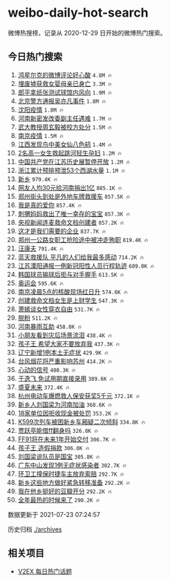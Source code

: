 # weibo-daily-hot-search

微博热搜榜，记录从 2020-12-29 日开始的微博热门搜索。

## 今日热门搜索

<!-- BEGIN -->

1. [鸿星尔克的微博评论好心酸](https://s.weibo.com/weibo?q=%23%E9%B8%BF%E6%98%9F%E5%B0%94%E5%85%8B%E7%9A%84%E5%BE%AE%E5%8D%9A%E8%AF%84%E8%AE%BA%E5%A5%BD%E5%BF%83%E9%85%B8%23&Refer=top) `4.8M 🔥`
1. [埋废墟获救女婴母亲已身亡](https://s.weibo.com/weibo?q=%23%E5%9F%8B%E5%BA%9F%E5%A2%9F%E8%8E%B7%E6%95%91%E5%A5%B3%E5%A9%B4%E6%AF%8D%E4%BA%B2%E5%B7%B2%E8%BA%AB%E4%BA%A1%23&Refer=top) `3.3M 🔥`
1. [郎平拿纸张测试球馆内风向](https://s.weibo.com/weibo?q=%23%E9%83%8E%E5%B9%B3%E6%8B%BF%E7%BA%B8%E5%BC%A0%E6%B5%8B%E8%AF%95%E7%90%83%E9%A6%86%E5%86%85%E9%A3%8E%E5%90%91%23&Refer=top) `1.9M 🔥`
1. [北京警方通报吴亦凡事件](https://s.weibo.com/weibo?q=%23%E5%8C%97%E4%BA%AC%E8%AD%A6%E6%96%B9%E9%80%9A%E6%8A%A5%E5%90%B4%E4%BA%A6%E5%87%A1%E4%BA%8B%E4%BB%B6%23&Refer=top) `1.8M 🔥`
1. [沈阳疫情](https://s.weibo.com/weibo?q=%E6%B2%88%E9%98%B3%E7%96%AB%E6%83%85&Refer=top) `1.8M 🔥`
1. [河南新密发改委副主任遇难](https://s.weibo.com/weibo?q=%23%E6%B2%B3%E5%8D%97%E6%96%B0%E5%AF%86%E5%8F%91%E6%94%B9%E5%A7%94%E5%89%AF%E4%B8%BB%E4%BB%BB%E9%81%87%E9%9A%BE%23&Refer=top) `1.7M 🔥`
1. [武大教授周玄毅被校方处分](https://s.weibo.com/weibo?q=%23%E6%AD%A6%E5%A4%A7%E6%95%99%E6%8E%88%E5%91%A8%E7%8E%84%E6%AF%85%E8%A2%AB%E6%A0%A1%E6%96%B9%E5%A4%84%E5%88%86%23&Refer=top) `1.5M 🔥`
1. [南京疫情](https://s.weibo.com/weibo?q=%23%E5%8D%97%E4%BA%AC%E7%96%AB%E6%83%85%23&Refer=top) `1.5M 🔥`
1. [江西发现鸟中美女仙八色鸫](https://s.weibo.com/weibo?q=%23%E6%B1%9F%E8%A5%BF%E5%8F%91%E7%8E%B0%E9%B8%9F%E4%B8%AD%E7%BE%8E%E5%A5%B3%E4%BB%99%E5%85%AB%E8%89%B2%E9%B8%AB%23&Refer=top) `1.4M 🔥`
1. [2名高一女生救起跳河轻生孕妇](https://s.weibo.com/weibo?q=%232%E5%90%8D%E9%AB%98%E4%B8%80%E5%A5%B3%E7%94%9F%E6%95%91%E8%B5%B7%E8%B7%B3%E6%B2%B3%E8%BD%BB%E7%94%9F%E5%AD%95%E5%A6%87%23&Refer=top) `1.2M 🔥`
1. [中国共产党在江苏历史展暂停开放](https://s.weibo.com/weibo?q=%23%E4%B8%AD%E5%9B%BD%E5%85%B1%E4%BA%A7%E5%85%9A%E5%9C%A8%E6%B1%9F%E8%8B%8F%E5%8E%86%E5%8F%B2%E5%B1%95%E6%9A%82%E5%81%9C%E5%BC%80%E6%94%BE%23&Refer=top) `1.2M 🔥`
1. [浙江累计预排预泄53个西湖水量](https://s.weibo.com/weibo?q=%23%E6%B5%99%E6%B1%9F%E7%B4%AF%E8%AE%A1%E9%A2%84%E6%8E%92%E9%A2%84%E6%B3%8453%E4%B8%AA%E8%A5%BF%E6%B9%96%E6%B0%B4%E9%87%8F%23&Refer=top) `1.1M 🔥`
1. [新乡](https://s.weibo.com/weibo?q=%E6%96%B0%E4%B9%A1&Refer=top) `979.4K 🔥`
1. [网友人均30元给河南捐出1亿](https://s.weibo.com/weibo?q=%23%E7%BD%91%E5%8F%8B%E4%BA%BA%E5%9D%8730%E5%85%83%E7%BB%99%E6%B2%B3%E5%8D%97%E6%8D%90%E5%87%BA1%E4%BA%BF%23&Refer=top) `885.1K 🔥`
1. [郑州街头到处是外地车牌救援车](https://s.weibo.com/weibo?q=%23%E9%83%91%E5%B7%9E%E8%A1%97%E5%A4%B4%E5%88%B0%E5%A4%84%E6%98%AF%E5%A4%96%E5%9C%B0%E8%BD%A6%E7%89%8C%E6%95%91%E6%8F%B4%E8%BD%A6%23&Refer=top) `857.5K 🔥`
1. [我是真的爱你](https://s.weibo.com/weibo?q=%23%E6%88%91%E6%98%AF%E7%9C%9F%E7%9A%84%E7%88%B1%E4%BD%A0%23&Refer=top) `857.4K 🔥`
1. [刺猬妈妈救出了唯一幸存的宝宝](https://s.weibo.com/weibo?q=%23%E5%88%BA%E7%8C%AC%E5%A6%88%E5%A6%88%E6%95%91%E5%87%BA%E4%BA%86%E5%94%AF%E4%B8%80%E5%B9%B8%E5%AD%98%E7%9A%84%E5%AE%9D%E5%AE%9D%23&Refer=top) `857.3K 🔥`
1. [央视新闻连麦救命文档创建者](https://s.weibo.com/weibo?q=%23%E5%A4%AE%E8%A7%86%E6%96%B0%E9%97%BB%E8%BF%9E%E9%BA%A6%E6%95%91%E5%91%BD%E6%96%87%E6%A1%A3%E5%88%9B%E5%BB%BA%E8%80%85%23&Refer=top) `857.2K 🔥`
1. [这才是我们需要的企业](https://s.weibo.com/weibo?q=%23%E8%BF%99%E6%89%8D%E6%98%AF%E6%88%91%E4%BB%AC%E9%9C%80%E8%A6%81%E7%9A%84%E4%BC%81%E4%B8%9A%23&Refer=top) `837.7K 🔥`
1. [郑州一公路女职工抢险途中被冲走殉职](https://s.weibo.com/weibo?q=%23%E9%83%91%E5%B7%9E%E4%B8%80%E5%85%AC%E8%B7%AF%E5%A5%B3%E8%81%8C%E5%B7%A5%E6%8A%A2%E9%99%A9%E9%80%94%E4%B8%AD%E8%A2%AB%E5%86%B2%E8%B5%B0%E6%AE%89%E8%81%8C%23&Refer=top) `819.4K 🔥`
1. [汪康夫](https://s.weibo.com/weibo?q=%23%E6%B1%AA%E5%BA%B7%E5%A4%AB%23&Refer=top) `791.4K 🔥`
1. [蓝天救援队 平凡的人们给我最多感动](https://s.weibo.com/weibo?q=%E8%93%9D%E5%A4%A9%E6%95%91%E6%8F%B4%E9%98%9F%20%E5%B9%B3%E5%87%A1%E7%9A%84%E4%BA%BA%E4%BB%AC%E7%BB%99%E6%88%91%E6%9C%80%E5%A4%9A%E6%84%9F%E5%8A%A8&Refer=top) `714.2K 🔥`
1. [江苏溧阳通报一例新冠阳性人员行程轨迹](https://s.weibo.com/weibo?q=%23%E6%B1%9F%E8%8B%8F%E6%BA%A7%E9%98%B3%E9%80%9A%E6%8A%A5%E4%B8%80%E4%BE%8B%E6%96%B0%E5%86%A0%E9%98%B3%E6%80%A7%E4%BA%BA%E5%91%98%E8%A1%8C%E7%A8%8B%E8%BD%A8%E8%BF%B9%23&Refer=top) `689.0K 🔥`
1. [韩国球员输球后拒与对手握手](https://s.weibo.com/weibo?q=%23%E9%9F%A9%E5%9B%BD%E7%90%83%E5%91%98%E8%BE%93%E7%90%83%E5%90%8E%E6%8B%92%E4%B8%8E%E5%AF%B9%E6%89%8B%E6%8F%A1%E6%89%8B%23&Refer=top) `613.5K 🔥`
1. [奥运会](https://s.weibo.com/weibo?q=%E5%A5%A5%E8%BF%90%E4%BC%9A&Refer=top) `595.6K 🔥`
1. [南京凌晨5点的核酸现场红日升](https://s.weibo.com/weibo?q=%23%E5%8D%97%E4%BA%AC%E5%87%8C%E6%99%A85%E7%82%B9%E7%9A%84%E6%A0%B8%E9%85%B8%E7%8E%B0%E5%9C%BA%E7%BA%A2%E6%97%A5%E5%8D%87%23&Refer=top) `574.6K 🔥`
1. [创建救命文档女生是上财学生](https://s.weibo.com/weibo?q=%23%E5%88%9B%E5%BB%BA%E6%95%91%E5%91%BD%E6%96%87%E6%A1%A3%E5%A5%B3%E7%94%9F%E6%98%AF%E4%B8%8A%E8%B4%A2%E5%AD%A6%E7%94%9F%23&Refer=top) `547.3K 🔥`
1. [萧嫣谈女性穿衣自由](https://s.weibo.com/weibo?q=%23%E8%90%A7%E5%AB%A3%E8%B0%88%E5%A5%B3%E6%80%A7%E7%A9%BF%E8%A1%A3%E8%87%AA%E7%94%B1%23&Refer=top) `531.7K 🔥`
1. [脱粉](https://s.weibo.com/weibo?q=%E8%84%B1%E7%B2%89&Refer=top) `511.2K 🔥`
1. [河南暴雨互助](https://s.weibo.com/weibo?q=%23%E6%B2%B3%E5%8D%97%E6%9A%B4%E9%9B%A8%E4%BA%92%E5%8A%A9%23&Refer=top) `458.0K 🔥`
1. [小朋友看到灾后场景流泪](https://s.weibo.com/weibo?q=%23%E5%B0%8F%E6%9C%8B%E5%8F%8B%E7%9C%8B%E5%88%B0%E7%81%BE%E5%90%8E%E5%9C%BA%E6%99%AF%E6%B5%81%E6%B3%AA%23&Refer=top) `438.4K 🔥`
1. [孩子王 希望大家不要放弃我](https://s.weibo.com/weibo?q=%E5%AD%A9%E5%AD%90%E7%8E%8B%20%E5%B8%8C%E6%9C%9B%E5%A4%A7%E5%AE%B6%E4%B8%8D%E8%A6%81%E6%94%BE%E5%BC%83%E6%88%91&Refer=top) `437.3K 🔥`
1. [辽宁新增1例本土无症状](https://s.weibo.com/weibo?q=%23%E8%BE%BD%E5%AE%81%E6%96%B0%E5%A2%9E1%E4%BE%8B%E6%9C%AC%E5%9C%9F%E6%97%A0%E7%97%87%E7%8A%B6%23&Refer=top) `429.9K 🔥`
1. [台风烟花将严重影响苏州](https://s.weibo.com/weibo?q=%23%E5%8F%B0%E9%A3%8E%E7%83%9F%E8%8A%B1%E5%B0%86%E4%B8%A5%E9%87%8D%E5%BD%B1%E5%93%8D%E8%8B%8F%E5%B7%9E%23&Refer=top) `414.2K 🔥`
1. [心动的信号](https://s.weibo.com/weibo?q=%E5%BF%83%E5%8A%A8%E7%9A%84%E4%BF%A1%E5%8F%B7&Refer=top) `408.3K 🔥`
1. [于逸飞 免试用期直接录用](https://s.weibo.com/weibo?q=%E4%BA%8E%E9%80%B8%E9%A3%9E%20%E5%85%8D%E8%AF%95%E7%94%A8%E6%9C%9F%E7%9B%B4%E6%8E%A5%E5%BD%95%E7%94%A8&Refer=top) `389.6K 🔥`
1. [盛夏未来](https://s.weibo.com/weibo?q=%E7%9B%9B%E5%A4%8F%E6%9C%AA%E6%9D%A5&Refer=top) `372.4K 🔥`
1. [杭州电动车爆燃救人保安获奖5千元](https://s.weibo.com/weibo?q=%23%E6%9D%AD%E5%B7%9E%E7%94%B5%E5%8A%A8%E8%BD%A6%E7%88%86%E7%87%83%E6%95%91%E4%BA%BA%E4%BF%9D%E5%AE%89%E8%8E%B7%E5%A5%965%E5%8D%83%E5%85%83%23&Refer=top) `372.1K 🔥`
1. [新乡人刘国梁为河南加油](https://s.weibo.com/weibo?q=%23%E6%96%B0%E4%B9%A1%E4%BA%BA%E5%88%98%E5%9B%BD%E6%A2%81%E4%B8%BA%E6%B2%B3%E5%8D%97%E5%8A%A0%E6%B2%B9%23&Refer=top) `368.6K 🔥`
1. [18家单位因拒收现金被处罚](https://s.weibo.com/weibo?q=%2318%E5%AE%B6%E5%8D%95%E4%BD%8D%E5%9B%A0%E6%8B%92%E6%94%B6%E7%8E%B0%E9%87%91%E8%A2%AB%E5%A4%84%E7%BD%9A%23&Refer=top) `353.2K 🔥`
1. [K599次列车被困新乡车厢疑二次倾斜](https://s.weibo.com/weibo?q=K599%E6%AC%A1%E5%88%97%E8%BD%A6%E8%A2%AB%E5%9B%B0%E6%96%B0%E4%B9%A1%E8%BD%A6%E5%8E%A2%E7%96%91%E4%BA%8C%E6%AC%A1%E5%80%BE%E6%96%9C&Refer=top) `334.8K 🔥`
1. [贾跃亭能借ff翻身吗](https://s.weibo.com/weibo?q=%23%E8%B4%BE%E8%B7%83%E4%BA%AD%E8%83%BD%E5%80%9Fff%E7%BF%BB%E8%BA%AB%E5%90%97%23&Refer=top) `326.8K 🔥`
1. [FF91将在未来1年开始交付](https://s.weibo.com/weibo?q=%23FF91%E5%B0%86%E5%9C%A8%E6%9C%AA%E6%9D%A51%E5%B9%B4%E5%BC%80%E5%A7%8B%E4%BA%A4%E4%BB%98%23&Refer=top) `306.7K 🔥`
1. [孩子王 造假捐款](https://s.weibo.com/weibo?q=%E5%AD%A9%E5%AD%90%E7%8E%8B%20%E9%80%A0%E5%81%87%E6%8D%90%E6%AC%BE&Refer=top) `306.0K 🔥`
1. [刘国梁说队员是国宝](https://s.weibo.com/weibo?q=%23%E5%88%98%E5%9B%BD%E6%A2%81%E8%AF%B4%E9%98%9F%E5%91%98%E6%98%AF%E5%9B%BD%E5%AE%9D%23&Refer=top) `305.8K 🔥`
1. [广东中山发现1例无症状感染者](https://s.weibo.com/weibo?q=%23%E5%B9%BF%E4%B8%9C%E4%B8%AD%E5%B1%B1%E5%8F%91%E7%8E%B01%E4%BE%8B%E6%97%A0%E7%97%87%E7%8A%B6%E6%84%9F%E6%9F%93%E8%80%85%23&Refer=top) `302.7K 🔥`
1. [环卫工撞保时捷车主放弃索赔](https://s.weibo.com/weibo?q=%23%E7%8E%AF%E5%8D%AB%E5%B7%A5%E6%92%9E%E4%BF%9D%E6%97%B6%E6%8D%B7%E8%BD%A6%E4%B8%BB%E6%94%BE%E5%BC%83%E7%B4%A2%E8%B5%94%23&Refer=top) `292.7K 🔥`
1. [新乡这些地方做好紧急转移准备](https://s.weibo.com/weibo?q=%23%E6%96%B0%E4%B9%A1%E8%BF%99%E4%BA%9B%E5%9C%B0%E6%96%B9%E5%81%9A%E5%A5%BD%E7%B4%A7%E6%80%A5%E8%BD%AC%E7%A7%BB%E5%87%86%E5%A4%87%23&Refer=top) `292.2K 🔥`
1. [我在他乡挺好的豆瓣开分](https://s.weibo.com/weibo?q=%23%E6%88%91%E5%9C%A8%E4%BB%96%E4%B9%A1%E6%8C%BA%E5%A5%BD%E7%9A%84%E8%B1%86%E7%93%A3%E5%BC%80%E5%88%86%23&Refer=top) `292.2K 🔥`
1. [全年最热的时候来了](https://s.weibo.com/weibo?q=%23%E5%85%A8%E5%B9%B4%E6%9C%80%E7%83%AD%E7%9A%84%E6%97%B6%E5%80%99%E6%9D%A5%E4%BA%86%23&Refer=top) `290.2K 🔥`

数据更新于 2021-07-23 07:24:57

<!-- END -->

历史归档 [./archives](./archives)

## 相关项目

- [V2EX 每日热门话题](https://github.com/boojack/v2ex-daily-hot-topic)
